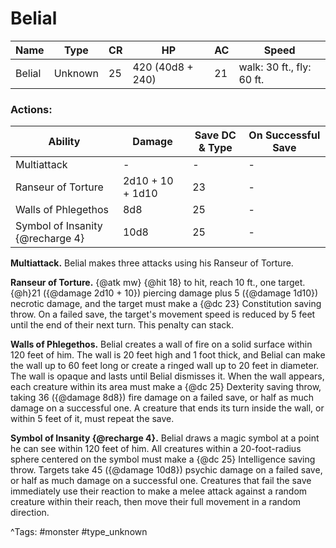 # Belial

| Name | Type | CR | HP | AC | Speed |
|------|------|----|----|----|-------|
| Belial | Unknown | 25 | 420 (40d8 + 240) | 21 | walk: 30 ft., fly: 60 ft. |

### Actions:

| Ability | Damage | Save DC & Type | On Successful Save |
|---------|--------|----------------|--------------------|
| Multiattack | - | - | - |
| Ranseur of Torture | 2d10 + 10 + 1d10 | 23 | - |
| Walls of Phlegethos | 8d8 | 25 | - |
| Symbol of Insanity {@recharge 4} | 10d8 | 25 | - |


**Multiattack.** Belial makes three attacks using his Ranseur of Torture.

**Ranseur of Torture.** {@atk mw} {@hit 18} to hit, reach 10 ft., one target. {@h}21 ({@damage 2d10 + 10}) piercing damage plus 5 ({@damage 1d10}) necrotic damage, and the target must make a {@dc 23} Constitution saving throw. On a failed save, the target's movement speed is reduced by 5 feet until the end of their next turn. This penalty can stack.

**Walls of Phlegethos.** Belial creates a wall of fire on a solid surface within 120 feet of him. The wall is 20 feet high and 1 foot thick, and Belial can make the wall up to 60 feet long or create a ringed wall up to 20 feet in diameter. The wall is opaque and lasts until Belial dismisses it. When the wall appears, each creature within its area must make a {@dc 25} Dexterity saving throw, taking 36 ({@damage 8d8}) fire damage on a failed save, or half as much damage on a successful one. A creature that ends its turn inside the wall, or within 5 feet of it, must repeat the save.

**Symbol of Insanity {@recharge 4}.** Belial draws a magic symbol at a point he can see within 120 feet of him. All creatures within a 20-foot-radius sphere centered on the symbol must make a {@dc 25} Intelligence saving throw. Targets take 45 ({@damage 10d8}) psychic damage on a failed save, or half as much damage on a successful one. Creatures that fail the save immediately use their reaction to make a melee attack against a random creature within their reach, then move their full movement in a random direction.

^Tags: #monster #type_unknown